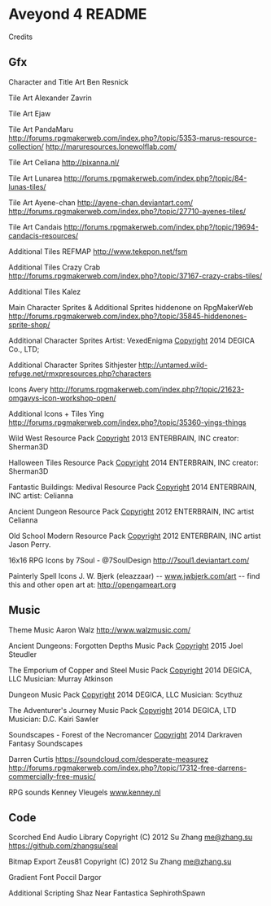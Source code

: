 Aveyond 4 README
====================

Credits

Gfx
-----------------------------------------

Character and Title Art
Ben Resnick

Tile Art
Alexander Zavrin

Tile Art
Ejaw

Tile Art
PandaMaru
http://forums.rpgmakerweb.com/index.php?/topic/5353-marus-resource-collection/
http://maruresources.lonewolflab.com/

Tile Art
Celiana
http://pixanna.nl/

Tile Art
Lunarea
http://forums.rpgmakerweb.com/index.php?/topic/84-lunas-tiles/

Tile Art
Ayene-chan
http://ayene-chan.deviantart.com/
http://forums.rpgmakerweb.com/index.php?/topic/27710-ayenes-tiles/

Tile Art
Candais
http://forums.rpgmakerweb.com/index.php?/topic/19694-candacis-resources/

Additional Tiles
REFMAP
http://www.tekepon.net/fsm

Additional Tiles
Crazy Crab
http://forums.rpgmakerweb.com/index.php?/topic/37167-crazy-crabs-tiles/

Additional Tiles
Kalez

Main Character Sprites & Additional Sprites
hiddenone on RpgMakerWeb
http://forums.rpgmakerweb.com/index.php?/topic/35845-hiddenones-sprite-shop/

Additional Character Sprites
Artist: VexedEnigma
[Copyright](C) 2014 DEGICA Co., LTD; 

Additional Character Sprites
Sithjester
http://untamed.wild-refuge.net/rmxpresources.php?characters

Icons
Avery
http://forums.rpgmakerweb.com/index.php?/topic/21623-omgavys-icon-workshop-open/

Additional Icons + Tiles
Ying
http://forums.rpgmakerweb.com/index.php?/topic/35360-yings-things

Wild West Resource Pack
[Copyright](C) 2013 ENTERBRAIN, INC
creator: Sherman3D

Halloween Tiles Resource Pack
[Copyright](C) 2014 ENTERBRAIN, INC
creator: Sherman3D

Fantastic Buildings: Medival Resource Pack
[Copyright](C) 2014 ENTERBRAIN, INC
artist: Celianna

Ancient Dungeon Resource Pack
[Copyright](C) 2012 ENTERBRAIN, INC
artist Celianna

Old School Modern Resource Pack
[Copyright](C) 2012 ENTERBRAIN, INC
artist Jason Perry.



16x16 RPG Icons
by 7Soul - @7SoulDesign
http://7soul1.deviantart.com/

Painterly Spell Icons
J. W. Bjerk (eleazzaar) -- www.jwbjerk.com/art -- find this and other open art at: http://opengameart.org


Music
-----------------------------------

Theme Music
Aaron Walz
http://www.walzmusic.com/

Ancient Dungeons: Forgotten Depths Music Pack
[Copyright](C) 2015 Joel Steudler

The Emporium of Copper and Steel Music Pack
[Copyright](C) 2014 DEGICA, LLC
Musician: Murray Atkinson

Dungeon Music Pack
[Copyright](C) 2014 DEGICA, LLC
Musician: Scythuz

The Adventurer's Journey Music Pack
[Copyright](C) 2014 DEGICA, LTD
Musician: D.C. Kairi Sawler

Soundscapes - Forest of the Necromancer
[Copyright](C) 2014 Darkraven Fantasy Soundscapes

Darren Curtis
https://soundcloud.com/desperate-measurez
http://forums.rpgmakerweb.com/index.php?/topic/17312-free-darrens-commercially-free-music/

RPG sounds
Kenney Vleugels
www.kenney.nl


Code
---------------------------------------------------

Scorched End Audio Library
Copyright (C) 2012 Su Zhang <me@zhang.su>
https://github.com/zhangsu/seal

Bitmap Export
Zeus81
Copyright (C) 2012 Su Zhang <me@zhang.su>

Gradient Font
Poccil
Dargor

Additional Scripting
Shaz
Near Fantastica
SephirothSpawn